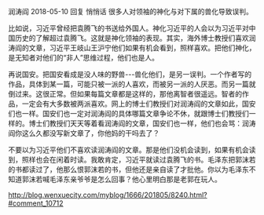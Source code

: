 润涛阎 2018-05-10  回复 悄悄话 很多人对领袖的神化与对下属的兽化导致误判。 

比如说，习近平曾经把袁腾飞的书送给外国人。神化习近平的人会以为习近平对中国历史的了解超过袁腾飞。这就是神化领袖的表现。其实，海外博士教授们喜欢润涛阎的文章，习近平王岐山王沪宁他们如果有机会看到，照样喜欢。把他们神化，是无知者对他们的“非人”思维过程，他们也是人。 

再说国安。把国安看成是没人味的野兽---兽化他们，是另一误判。一个作者写的作品，具体到某一篇，可能只被一派的人喜欢，而被另一派的人厌恶。而另一篇就倒过来。这很正常。但如果每篇文章都是这样的，那他离智者很遥远。智者的作品，一定会有大多数被两派喜欢。网上的博士们教授们对润涛阎的文章如此，国安们也一样。国安们也一定对润涛阎的具体哪篇文章争论不休，就跟博士们教授们一样的。博士们教授们天天等着看润涛阎的文章，国安们也一样，他们也会骂：润涛阎你这么久都没写新文章了，你他妈的干吗去了？ 

不要以为习近平他们不喜欢读润涛阎的文章。那是他们没机会读到，如果有机会读到，照样也会在闲着时读。我敢肯定，习近平就读过袁腾飞的书。毛泽东把郭沫若的书都读过了，他那么恨郭沫若的书，但他还是亲自读了才批他。你以为毛泽东不知道郭沫若喊毛泽东亲爷爷是怎么回事？他心里明白那是老郭在玩人。

http://blog.wenxuecity.com/myblog/1666/201805/8240.html?#comment_10712
